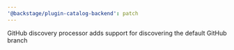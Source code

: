 ```yaml
---
'@backstage/plugin-catalog-backend': patch
---
```


GitHub discovery processor adds support for discovering the default GitHub branch
